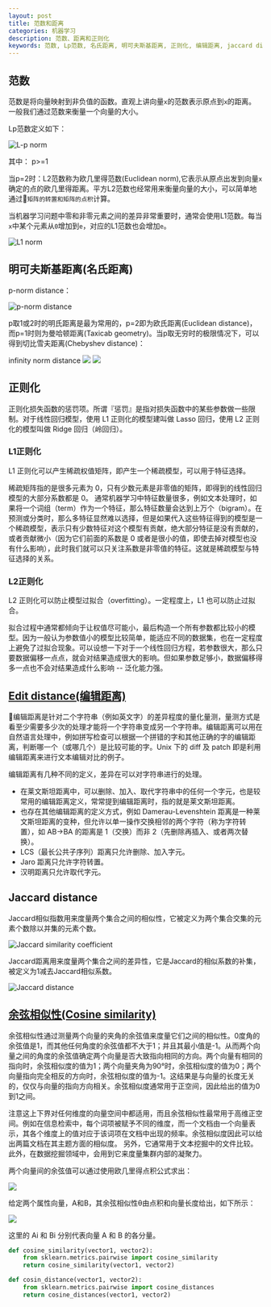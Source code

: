 ```yaml
---
layout: post
title: 范数和距离
categories: 机器学习
description: 范数、距离和正则化
keywords: 范数, Lp范数, 名氏距离, 明可夫斯基距离, 正则化, 编辑距离, jaccard distance, 余弦相似性, Cosine similarity
---
```


## 范数

范数是将向量映射到非负值的函数。直观上讲向量`x`的范数表示原点到`x`的距离。一般我们通过范数来衡量一个向量的大小。

Lp范数定义如下：

![L-p norm](https://wikimedia.org/api/rest_v1/media/math/render/svg/9f2d83bfa397bdf021046004b9a365079cab6a22)

其中： p>=1

当p=2时：L2范数称为欧几里得范数(Euclidean norm),它表示从原点出发到向量`x`确定的点的欧几里得距离。平方L2范数也经常用来衡量向量的大小，可以简单地通过`矩阵的转置和矩阵的点积`计算。

当机器学习问题中零和非零元素之间的差异非常重要时，通常会使用L1范数。每当`x`中某个元素从`0`增加到`e`，对应的L1范数也会增加`e`。

![L1 norm](https://wikimedia.org/api/rest_v1/media/math/render/svg/6909908a18e848414a32a6310c5c7fed3f18e7b6)

## 明可夫斯基距离(名氏距离)

p-norm distance：

![p-norm distance](https://wikimedia.org/api/rest_v1/media/math/render/svg/14b24f10bce2d1ceac1b92bf045a9d5c552d9bb8)

p取1或2时的明氏距离是最为常用的，p=2即为欧氏距离(Euclidean distance)，而p=1时则为曼哈顿距离(Taxicab geometry)。当p取无穷时的极限情况下，可以得到切比雪夫距离(Chebyshev distance)：

infinity norm distance
![](https://wikimedia.org/api/rest_v1/media/math/render/svg/e1f888a02c22ef38252f7761af834d1882706998)
![](https://wikimedia.org/api/rest_v1/media/math/render/svg/7907acaf88f9ce7974657764586b54090ea99a97)

## 正则化

正则化损失函数的惩罚项。所谓『惩罚』是指对损失函数中的某些参数做一些限制。对于线性回归模型，使用 L1 正则化的模型建叫做 Lasso 回归，使用 L2 正则化的模型叫做 Ridge 回归（岭回归）。

### L1正则化

L1 正则化可以产生稀疏权值矩阵，即产生一个稀疏模型，可以用于特征选择。

稀疏矩阵指的是很多元素为 0，只有少数元素是非零值的矩阵，即得到的线性回归模型的大部分系数都是 0。 通常机器学习中特征数量很多，例如文本处理时，如果将一个词组（term）作为一个特征，那么特征数量会达到上万个（bigram）。在预测或分类时，那么多特征显然难以选择，但是如果代入这些特征得到的模型是一个稀疏模型，表示只有少数特征对这个模型有贡献，绝大部分特征是没有贡献的，或者贡献微小（因为它们前面的系数是 0 或者是很小的值，即使去掉对模型也没有什么影响），此时我们就可以只关注系数是非零值的特征。这就是稀疏模型与特征选择的关系。

### L2正则化

L2 正则化可以防止模型过拟合（overfitting）。一定程度上，L1 也可以防止过拟合。

拟合过程中通常都倾向于让权值尽可能小，最后构造一个所有参数都比较小的模型。因为一般认为参数值小的模型比较简单，能适应不同的数据集，也在一定程度上避免了过拟合现象。可以设想一下对于一个线性回归方程，若参数很大，那么只要数据偏移一点点，就会对结果造成很大的影响。但如果参数足够小，数据偏移得多一点也不会对结果造成什么影响 -- 泛化能力强。

## [Edit distance(编辑距离)](https://zh.wikipedia.org/wiki/編輯距離)

编辑距离是针对二个字符串（例如英文字）的差异程度的量化量测，量测方式是看至少需要多少次的处理才能将一个字符串变成另一个字符串。编辑距离可以用在自然语言处理中，例如拼写检查可以根据一个拼错的字和其他正确的字的编辑距离，判断哪一个（或哪几个）是比较可能的字。Unix 下的 diff 及 patch 即是利用编辑距离来进行文本编辑对比的例子。

编辑距离有几种不同的定义，差异在可以对字符串进行的处理。

* 在莱文斯坦距离中，可以删除、加入、取代字符串中的任何一个字元，也是较常用的编辑距离定义，常常提到编辑距离时，指的就是莱文斯坦距离。
* 也存在其他编辑距离的定义方式，例如 Damerau-Levenshtein 距离是一种莱文斯坦距离的变种，但允许以单一操作交换相邻的两个字符（称为字符转置），如 AB→BA 的距离是 1（交换）而非 2（先删除再插入、或者两次替换）。
* LCS（最长公共子序列）距离只允许删除、加入字元。
* Jaro 距离只允许字符转置。
* 汉明距离只允许取代字元。

## Jaccard distance

Jaccard相似指数用来度量两个集合之间的相似性，它被定义为两个集合交集的元素个数除以并集的元素个数。

![Jaccard similarity coefficient](https://wikimedia.org/api/rest_v1/media/math/render/svg/eaef5aa86949f49e7dc6b9c8c3dd8b233332c9e7)

Jaccard距离用来度量两个集合之间的差异性，它是Jaccard的相似系数的补集，被定义为1减去Jaccard相似系数。

![Jaccard distance](https://wikimedia.org/api/rest_v1/media/math/render/svg/3d17a48a5fb6cea57b076200de6edbccbc1c38f9)

## [余弦相似性(Cosine similarity)](https://zh.wikipedia.org/wiki/余弦相似性)

余弦相似性通过测量两个向量的夹角的余弦值来度量它们之间的相似性。0度角的余弦值是1，而其他任何角度的余弦值都不大于1；并且其最小值是-1。从而两个向量之间的角度的余弦值确定两个向量是否大致指向相同的方向。两个向量有相同的指向时，余弦相似度的值为1；两个向量夹角为90°时，余弦相似度的值为0；两个向量指向完全相反的方向时，余弦相似度的值为-1。这结果是与向量的长度无关的，仅仅与向量的指向方向相关。余弦相似度通常用于正空间，因此给出的值为0到1之间。

注意这上下界对任何维度的向量空间中都适用，而且余弦相似性最常用于高维正空间。例如在信息检索中，每个词项被赋予不同的维度，而一个文档由一个向量表示，其各个维度上的值对应于该词项在文档中出现的频率。余弦相似度因此可以给出两篇文档在其主题方面的相似度。
另外，它通常用于文本挖掘中的文件比较。此外，在数据挖掘领域中，会用到它来度量集群内部的凝聚力。

两个向量间的余弦值可以通过使用欧几里得点积公式求出：

![](https://wikimedia.org/api/rest_v1/media/math/render/svg/a9f8c962f73f83456742caa95c89970a18a97f2e)

给定两个属性向量，A和B，其余弦相似性θ由点积和向量长度给出，如下所示：

![](https://wikimedia.org/api/rest_v1/media/math/render/svg/2a8c50526e2cc7aa837477be87eff1ea703f9dec)

这里的 Ai 和 Bi 分别代表向量 A 和 B 的各分量。

```python
def cosine_similarity(vector1, vector2):
    from sklearn.metrics.pairwise import cosine_similarity
    return cosine_similarity(vector1, vector2)

def cosin_distance(vector1, vector2):
    from sklearn.metrics.pairwise import cosine_distances
    return cosine_distances(vector1, vector2)
```